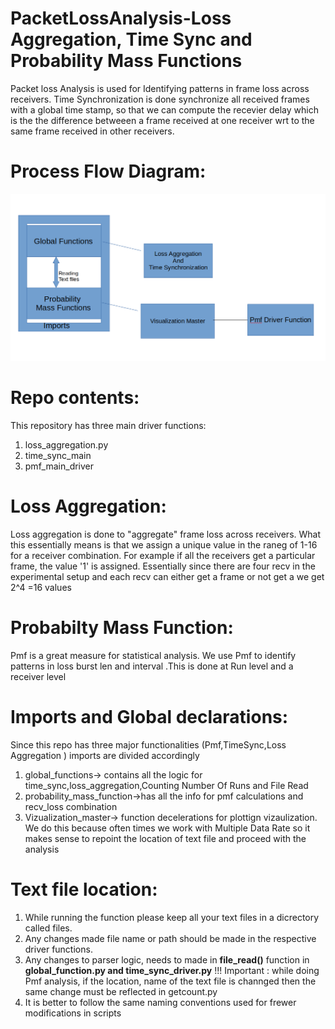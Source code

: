 # PacketLossAnalysis-Loss Aggregation, Time Sync and Probability Mass Functions

Packet loss Analysis is used for Identifying patterns in frame loss across receivers.
Time Synchronization is done synchronize all received frames with a global time stamp,
so that we can compute the recevier delay which is the the difference betweeen a frame received 
at one receiver wrt to the same frame received in other  receivers.

# Process Flow Diagram:
![Process Flow](process.png)

# Repo contents:
This repository has three main driver functions:
1) loss_aggregation.py
2) time_sync_main
3) pmf_main_driver

# Loss Aggregation:
Loss aggregation is done  to "aggregate" frame loss across receivers.
What this essentially means is that we assign a unique value in the raneg of 1-16
for a receiver combination. For example if all the receivers get a particular frame,
the value '1' is assigned. Essentially since there are four recv in the experimental setup and each recv can either
get a frame or not get a we get 2^4 =16 values

# Probabilty Mass Function:
Pmf is a great measure for statistical analysis. We use Pmf to identify patterns in loss burst len and interval
.This is done at Run level and a receiver level 

# Imports and Global declarations:
Since this repo has three major functionalities (Pmf,TimeSync,Loss Aggregation ) imports are divided accordingly
1) global_functions-> contains all the logic for time_sync,loss_aggregation,Counting Number Of Runs and File Read
2) probability_mass_function->has all the info for pmf calculations and recv_loss combination
3) Vizualization_master-> function decelerations for plottign vizaulization. We do this because often times we 
work with Multiple Data Rate so it makes sense to repoint the location of text file and proceed with the analysis
# Text file location:
1) While running the function please keep all your text files in a dicrectory called files.
2) Any changes made file name or path should be made in the respective driver functions.
3) Any changes to parser logic, needs to made in **file_read()** function in **global_function.py and time_sync_driver.py**
!!! Important : while doing Pmf analysis, if the location, name of the text file is channged then the same change must be reflected in
getcount.py
4) It is better to follow the same naming conventions used for frewer modifications in scripts

    

